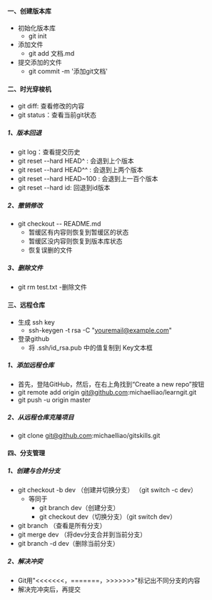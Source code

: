 #### 一、创建版本库
- 初始化版本库
	- git init
- 添加文件
	- git add 文档.md
- 提交添加的文件
	- git commit -m '添加git文档'

#### 二、时光穿梭机

- git diff: 查看修改的内容
- git status：查看当前git状态

##### 1、版本回退
- git log：查看提交历史
- git reset --hard HEAD^ : 会退到上个版本
- git reset --hard HEAD^^ : 会退到上两个版本
- git reset --hard HEAD~100 : 会退到上一百个版本
- git reset --hard id: 回退到id版本

##### 2、撤销修改
- git checkout -- README.md
	- 暂缓区有内容则恢复到暂缓区的状态
	- 暂缓区没内容则恢复到版本库状态
	- 恢复误删的文件


##### 3、删除文件
- git rm test.txt
	-删除文件
	

#### 三、远程仓库

- 生成 ssh key 
	- ssh-keygen -t rsa -C "youremail@example.com"
- 登录github
	- 将 .ssh/id_rsa.pub 中的值复制到 Key文本框

##### 1、添加远程仓库
- 首先，登陆GitHub，然后，在右上角找到“Create a new repo”按钮
- git remote add origin git@github.com:michaelliao/learngit.git
- git push -u origin master

##### 2、从远程仓库克隆项目
- git clone git@github.com:michaelliao/gitskills.git

#### 四、分支管理
##### 1、创建与合并分支
- git checkout -b dev （创建并切换分支） （git switch -c dev）
	- 等同于
		- git branch dev（创建分支）
		- git checkout dev（切换分支）（git switch dev）
- git branch （查看是所有分支）
- git merge dev （将dev分支合并到当前分支）
- git branch -d dev（删除当前分支）

##### 2、解决冲突
- Git用"<<<<<<<，=======，>>>>>>>"标记出不同分支的内容
- 解决完冲突后，再提交

